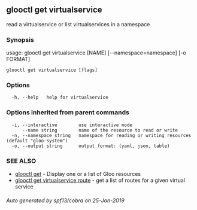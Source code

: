 ## glooctl get virtualservice

read a virtualservice or list virtualservices in a namespace

### Synopsis

usage: glooctl get virtualservice [NAME] [--namespace=namespace] [-o FORMAT]

```
glooctl get virtualservice [flags]
```

### Options

```
  -h, --help   help for virtualservice
```

### Options inherited from parent commands

```
  -i, --interactive        use interactive mode
      --name string        name of the resource to read or write
  -n, --namespace string   namespace for reading or writing resources (default "gloo-system")
  -o, --output string      output format: (yaml, json, table)
```

### SEE ALSO

* [glooctl get](glooctl_get.md)	 - Display one or a list of Gloo resources
* [glooctl get virtualservice route](glooctl_get_virtualservice_route.md)	 - get a list of routes for a given virtual service

###### Auto generated by spf13/cobra on 25-Jan-2019
